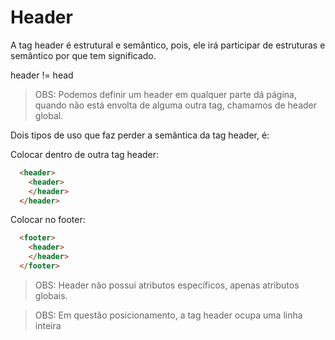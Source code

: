 # Header

A tag header é estrutural e semântico, pois, ele irá participar de estruturas e semântico por que tem significado.

header != head

> OBS: Podemos definir um header em qualquer parte dá página, quando não está envolta de alguma outra tag, chamamos de header global.

Dois tipos de uso que faz perder a semântica da tag header, é:

Colocar dentro de outra tag header:

```HTML
  <header>
    <header>
    </header>
  </header>
```

Colocar no footer:

```HTML
  <footer>
    <header>
    </header>
  </footer>
```

> OBS: Header não possui atributos específicos, apenas atributos globais.

> OBS: Em questão posicionamento, a tag header ocupa uma linha inteira
